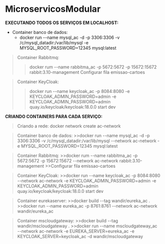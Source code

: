 # MicroservicosModular

**EXECUTANDO TODOS OS SERVIÇOS EM LOCALHOST:**

* Container banco de dados:
   * docker run --name mysql_ac -d -p 3306:3306 -v /c/mysql_datadir:/var/lib/mysql -e MYSQL_ROOT_PASSWORD=12345 mysql:latest

>Container Rabbitmq:
  >>docker rum --name rabbitma_ac -p 5672:5672 -p 15672:15672 rabbit:3.10-management
  >>Configurar fila emissao-cartoes
  
>Container KeyCloak:
  >>docker run --name keycloak_ac -p 8084:8080 -e KEYCLOAK_ADMIN_PASSWORD=admin -e KEYCLOAK_ADMIN_PASSWORD=admin quay.io/keycloak/keycloak:18.0.0 start dev
  
  
**CRIANDO CONTAINERS PARA CADA SERVIÇO:**

  >Criando a rede: docker network create ac-network
  
  >Container banco de dados:
    >>docker run --name mysql_ac -d -p 3306:3306 -v /c/mysql_datadir:/var/lib/mysql --network ac-network -e MYSQL_ROOT_PASSWORD=12345 mysql:latest

  >Container Rabbitmq:
    >>docker rum --name rabbitma_ac -p 5672:5672 -p 15672:15672  --network ac-network rabbit:3.10-management
    >>Configurar fila emissao-cartoes
  
  >Container KeyCloak:
    >>docker run --name keycloak_ac -p 8084:8080 --network ac-network -e KEYCLOAK_ADMIN_PASSWORD=admin -e KEYCLOAK_ADMIN_PASSWORD=admin quay.io/keycloak/keycloak:18.0.0 start dev
    
  >Container eurekaserver:
    >>docker build --tag wandir/eureka_ac .
    >>docker run --name eureka_ac -p 8761:8761 --network ac-network wandir/eureka_ac
    
  >Container mscloudgateway:
    >>docker build --tag wandir/mscloudgateway .
    >>docker run --name mscloudgateway_ac --network ac-network -e EUREKA_SERVER=eureka_ac  -e KEYCLOAK_SERVER=keycloak_ac -d wandir/mscloudgateway  
  
  
